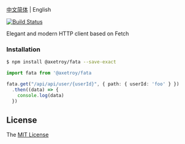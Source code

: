 [中文简体](README.md) | English

[![Build Status](https://github.com/axetroy/fata/workflows/ci/badge.svg)](https://github.com/axetroy/fata/actions)

Elegant and modern HTTP client based on Fetch

### Installation

```bash
$ npm install @axetroy/fata --save-exact
```

```typescript
import fata from '@axetroy/fata

fata.get("/api/api/user/{userId}", { path: { userId: 'foo' } })
  .then((data) => {
    console.log(data)
  })
```

## License

The [MIT License](LICENSE)
